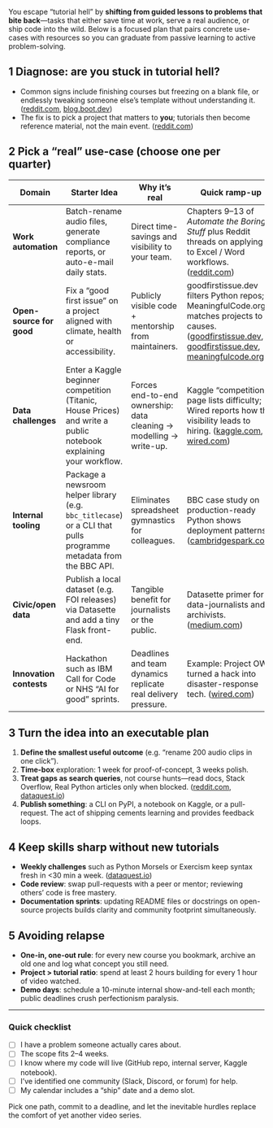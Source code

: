 You escape “tutorial hell” by **shifting from guided lessons to problems that bite back**—tasks that either save time at work, serve a real audience, or ship code into the wild. Below is a focused plan that pairs concrete use-cases with resources so you can graduate from passive learning to active problem-solving.

## 1 Diagnose: are you stuck in tutorial hell?

- Common signs include finishing courses but freezing on a blank file, or endlessly tweaking someone else’s template without understanding it. ([reddit.com][1], [blog.boot.dev][2])
- The fix is to pick a project that matters to **you**; tutorials then become reference material, not the main event. ([reddit.com][1])

## 2 Pick a “real” use-case (choose one per quarter)

| Domain                   | Starter Idea                                                                                                      | Why it’s real                                                      | Quick ramp-up                                                                                                                                                       |
| ------------------------ | ----------------------------------------------------------------------------------------------------------------- | ------------------------------------------------------------------ | ------------------------------------------------------------------------------------------------------------------------------------------------------------------- |
| **Work automation**      | Batch-rename audio files, generate compliance reports, or auto-e-mail daily stats.                                | Direct time-savings and visibility to your team.                   | Chapters 9–13 of _Automate the Boring Stuff_ plus Reddit threads on applying it to Excel / Word workflows. ([reddit.com][3])                                        |
| **Open-source for good** | Fix a “good first issue” on a project aligned with climate, health or accessibility.                              | Publicly visible code + mentorship from maintainers.               | goodfirstissue.dev filters Python repos; MeaningfulCode.org matches projects to causes. ([goodfirstissue.dev][4], [goodfirstissue.dev][5], [meaningfulcode.org][6]) |
| **Data challenges**      | Enter a Kaggle beginner competition (Titanic, House Prices) and write a public notebook explaining your workflow. | Forces end-to-end ownership: data cleaning → modelling → write-up. | Kaggle “competitions” page lists difficulty; Wired reports how this visibility leads to hiring. ([kaggle.com][7], [wired.com][8])                                   |
| **Internal tooling**     | Package a newsroom helper library (e.g. `bbc_titlecase`) or a CLI that pulls programme metadata from the BBC API. | Eliminates spreadsheet gymnastics for colleagues.                  | BBC case study on production-ready Python shows deployment patterns. ([cambridgespark.com][9])                                                                      |
| **Civic/open data**      | Publish a local dataset (e.g. FOI releases) via Datasette and add a tiny Flask front-end.                         | Tangible benefit for journalists or the public.                    | Datasette primer for data-journalists and archivists. ([medium.com][10])                                                                                            |
| **Innovation contests**  | Hackathon such as IBM Call for Code or NHS “AI for good” sprints.                                                 | Deadlines and team dynamics replicate real delivery pressure.      | Example: Project OWL turned a hack into disaster-response tech. ([wired.com][11])                                                                                   |

## 3 Turn the idea into an executable plan

1. **Define the smallest useful outcome** (e.g. “rename 200 audio clips in one click”).
2. **Time-box** exploration: 1 week for proof-of-concept, 3 weeks polish.
3. **Treat gaps as search queries**, not course hunts—read docs, Stack Overflow, Real Python articles only when blocked. ([reddit.com][1], [dataquest.io][12])
4. **Publish something**: a CLI on PyPI, a notebook on Kaggle, or a pull-request. The act of shipping cements learning and provides feedback loops.

## 4 Keep skills sharp without new tutorials

- **Weekly challenges** such as Python Morsels or Exercism keep syntax fresh in <30 min a week. ([dataquest.io][12])
- **Code review**: swap pull-requests with a peer or mentor; reviewing others’ code is free mastery.
- **Documentation sprints**: updating README files or docstrings on open-source projects builds clarity and community footprint simultaneously.

## 5 Avoiding relapse

- **One-in, one-out rule**: for every new course you bookmark, archive an old one and log what concept you still need.
- **Project > tutorial ratio**: spend at least 2 hours building for every 1 hour of video watched.
- **Demo days**: schedule a 10-minute internal show-and-tell each month; public deadlines crush perfectionism paralysis.

---

### Quick checklist

- [ ] I have a problem someone actually cares about.
- [ ] The scope fits 2–4 weeks.
- [ ] I know where my code will live (GitHub repo, internal server, Kaggle notebook).
- [ ] I’ve identified one community (Slack, Discord, or forum) for help.
- [ ] My calendar includes a “ship” date and a demo slot.

Pick one path, commit to a deadline, and let the inevitable hurdles replace the comfort of yet another video series.

[1]: https://www.reddit.com/r/learnprogramming/comments/1cch8yj/tutorial_hell_is_real_how_do_you_avoid_it/?utm_source=chatgpt.com "Tutorial Hell is real: How Do You Avoid It? - Reddit"
[2]: https://blog.boot.dev/education/building-your-first-coding-project/?utm_source=chatgpt.com "Build Your First Coding Project and Avoid Tutorial Hell - Boot.dev Blog"
[3]: https://www.reddit.com/r/learnpython/comments/etqzkt/finished_automate_the_boring_stuff_enjoying/?utm_source=chatgpt.com "Finished Automate the Boring Stuff - Enjoying Python but still ..."
[4]: https://goodfirstissue.dev/language/python?utm_source=chatgpt.com "Python | Good First Issue"
[5]: https://goodfirstissue.dev/?utm_source=chatgpt.com "Good First Issue: Make your first open-source contribution"
[6]: https://meaningfulcode.org/?utm_source=chatgpt.com "Open-source for good"
[7]: https://www.kaggle.com/competitions?utm_source=chatgpt.com "Competitions - Kaggle"
[8]: https://www.wired.com/story/solve-these-tough-data-problems-and-watch-job-offers-roll-in?utm_source=chatgpt.com "Solve These Tough Data Problems and Watch Job Offers Roll In"
[9]: https://www.cambridgespark.com/case-studies/data-science-at-the-bbc?utm_source=chatgpt.com "Case study: Production-ready code for Data Science at the BBC"
[10]: https://medium.com/data-science/making-open-data-more-accessible-with-datasette-480a1de5e919?utm_source=chatgpt.com "Making open data more accessible with datasette - Medium"
[11]: https://www.wired.com/story/ibm-call-to-code-winner-clusterducks?utm_source=chatgpt.com "IBM's Call for Code Prize Goes to a Team With 'Clusterducks'"
[12]: https://www.dataquest.io/blog/python-projects-for-beginners/?utm_source=chatgpt.com "Python Projects for Beginners: 60+ Ideas to Build Your Portfolio"

